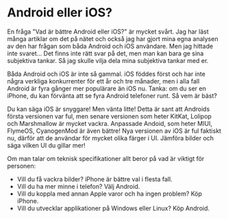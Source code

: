 # Android eller iOS?

En fråga "Vad är bättre Android eller iOS?" är mycket svårt. Jag har läst många artiklar om det på nätet och också jag har gjort mina egna analysen av den har frågan som båda Android och iOS användare. Men jag hittade inte svaret... Det finns inte rätt svar på det, men man kan bara ge sina subjektiva tankar. Så jag skulle vilja dela mina subjektiva tankar med er.

Båda Android och iOS är inte så gammal. iOS föddes först och har inte några verkliga konkurrenter för ett år och tre månader, men i alla fall Android är fyra gånger mer populärare än iOS nu. Tanka: om du ser en iPhone, du kan förvänta att se fyra Android telefoner runt. Så vem är bäst?

Du kan säga iOS är snyggare! Men vänta litte! Detta är sant att Androids första versionen var ful, men senare versionen som heter KitKat, Lolipop och Marshmallow är mycket vackra. Anpassade Andoid, som heter MIUI, FlymeOS, CyanogenMod är även bättre! Nya versionen av iOS är ful faktiskt nu, därför att de användar för mycket olika färger i UI. Jämföra bilder och säga vilken UI du gillar mer!

Om man talar om teknisk specifikationer allt beror på vad är viktigt för personen:
* Vill du få vackra bilder? iPhone är bättre val i flesta fall.
* Vill du ha mer minne i telefon? Välj Android.
* Vill du koppla med annan Apple varor och ha ingen problem? Köp iPhone.
* Vill du utvecklar applikationer på Windows eller Linux? Köp Android.